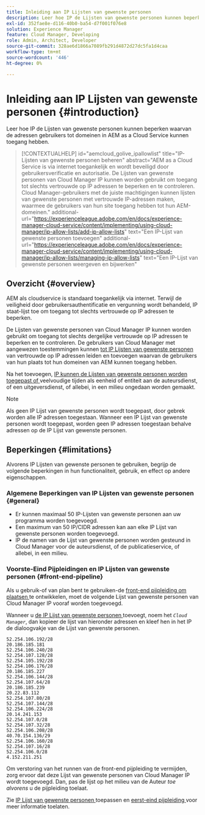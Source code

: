 ```yaml
---
title: Inleiding aan IP Lijsten van gewenste personen
description: Leer hoe IP de Lijsten van gewenste personen kunnen beperken waarvan de adressen gebruikers tot domeinen in AEM as a Cloud Service kunnen toegang hebben.
exl-id: 352fae8e-d116-40b0-ba54-d7f001f076e8
solution: Experience Manager
feature: Cloud Manager, Developing
role: Admin, Architect, Developer
source-git-commit: 328ae6d1866a7089fb291d4872d27dc5fa1d4caa
workflow-type: tm+mt
source-wordcount: '446'
ht-degree: 0%

---
```



# Inleiding aan IP Lijsten van gewenste personen {#introduction}

Leer hoe IP de Lijsten van gewenste personen kunnen beperken waarvan de adressen gebruikers tot domeinen in AEM as a Cloud Service kunnen toegang hebben.

>[!CONTEXTUALHELP]
>id="aemcloud_golive_ipallowlist"
>title="IP-Lijsten van gewenste personen beheren"
>abstract="AEM as a Cloud Service is via internet toegankelijk en wordt beveiligd door gebruikersverificatie en autorisatie. De Lijsten van gewenste personen van Cloud Manager IP kunnen worden gebruikt om toegang tot slechts vertrouwde op IP adressen te beperken en te controleren. Cloud Manager-gebruikers met de juiste machtigingen kunnen lijsten van gewenste personen met vertrouwde IP-adressen maken, waarmee de gebruikers van hun site toegang hebben tot hun AEM-domeinen."
>additional-url="https://experienceleague.adobe.com/en/docs/experience-manager-cloud-service/content/implementing/using-cloud-manager/ip-allow-lists/add-ip-allow-lists" text="Een IP-Lijst van gewenste personen toevoegen"
>additional-url="https://experienceleague.adobe.com/en/docs/experience-manager-cloud-service/content/implementing/using-cloud-manager/ip-allow-lists/managing-ip-allow-lists" text="Een IP-Lijst van gewenste personen weergeven en bijwerken"

## Overzicht {#overview}

AEM als cloudservice is standaard toegankelijk via internet. Terwijl de veiligheid door gebruikersauthentificatie en vergunning wordt behandeld, IP staat-lijst toe om toegang tot slechts vertrouwde op IP adressen te beperken.

De Lijsten van gewenste personen van Cloud Manager IP kunnen worden gebruikt om toegang tot slechts dergelijke vertrouwde op IP adressen te beperken en te controleren. De gebruikers van Cloud Manager met aangewezen toestemmingen kunnen [ tot IP Lijsten van gewenste personen ](/help/implementing/cloud-manager/ip-allow-lists/add-ip-allow-lists.md) van vertrouwde op IP adressen leiden en toevoegen waarvan de gebruikers van hun plaats tot hun domeinen van AEM kunnen toegang hebben.

Na het toevoegen, [ IP kunnen de Lijsten van gewenste personen worden toegepast of ](/help/implementing/cloud-manager/ip-allow-lists/apply-allow-list.md) veelvoudige tijden als eenheid of entiteit aan de auteursdienst, of een uitgeversdienst, of allebei, in een milieu ongedaan worden gemaakt.

>[!NOTE]
>
>Als geen IP Lijst van gewenste personen wordt toegepast, door gebrek worden alle IP adressen toegestaan. Wanneer een IP Lijst van gewenste personen wordt toegepast, worden geen IP adressen toegestaan behalve adressen op de IP Lijst van gewenste personen.

## Beperkingen {#limitations}

Alvorens IP Lijsten van gewenste personen te gebruiken, begrijp de volgende beperkingen in hun functionaliteit, gebruik, en effect op andere eigenschappen.

### Algemene Beperkingen van IP Lijsten van gewenste personen {#general}

* Er kunnen maximaal 50 IP-Lijsten van gewenste personen aan uw programma worden toegevoegd.
* Een maximum van 50 IP/CIDR adressen kan aan elke IP Lijst van gewenste personen worden toegevoegd.
* IP de namen van de Lijst van gewenste personen worden gesteund in Cloud Manager voor de auteursdienst, of de publicatieservice, of allebei, in een milieu.

### Voorste-Eind Pijpleidingen en IP Lijsten van gewenste personen {#front-end-pipeline}

Als u gebruik-of van plan bent te gebruiken-de [ front-end pijpleiding om plaatsen ](/help/implementing/developing/introduction/developing-with-front-end-pipelines.md) te ontwikkelen, moet de volgende Lijst van gewenste personen van Cloud Manager IP vooraf worden toegevoegd.

Wanneer u [ de IP Lijst van gewenste personen ](/help/implementing/cloud-manager/ip-allow-lists/add-ip-allow-lists.md#add-cm-allowlist) toevoegt, noem het *`Cloud Manager`*, dan kopieer de lijst van hieronder adressen en kleef hen in het IP de dialoogvakje van de Lijst van gewenste personen.

```text
52.254.106.192/28
20.186.185.181
52.254.106.240/28
52.254.107.128/28
52.254.105.192/28
52.254.106.176/28
20.186.185.227
52.254.106.144/28
52.254.107.64/28
20.186.185.239
20.22.83.112
52.254.107.80/28
52.254.107.144/28
52.254.106.224/28
20.14.241.153
52.254.107.0/28
52.254.107.32/28
52.254.106.208/28
40.70.154.136/29
52.254.106.160/28
52.254.107.16/28
52.254.106.0/28
4.152.211.251
```

Om verstoring van het runnen van de front-end pijpleiding te vermijden, zorg ervoor dat deze Lijst van gewenste personen van Cloud Manager IP wordt toegevoegd. Dan, pas de lijst op het milieu van de Auteur *toe alvorens* u de pijpleiding toelaat.

Zie [ IP Lijst van gewenste personen ](/help/implementing/cloud-manager/ip-allow-lists/apply-allow-list.md) toepassen en [ eerst-eind pijpleiding ](/help/sites-cloud/administering/site-creation/enable-front-end-pipeline.md) voor meer informatie toelaten.
